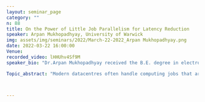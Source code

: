```yaml
---
layout: seminar_page
category: ""
n: 88
title: On the Power of Little Job Parallelism for Latency Reduction
speaker: Arpan Mukhopadhyay, University of Warwick
img: assets/img/seminars/2022/March-22-2022_Arpan Mukhopadhyay.png
date: 2022-03-22 16:00:00 
Venue: 
recorded_video: lHHUhv4Sf9M
speaker_bio: "Dr.Arpan Mukhopadhyay received the B.E. degree in electronics andtelecommunication engineering from Jadavpur University, India, in 2009, theM.E. degree in telecommunications from the Indian Institute of Science, India,in 2011, and the Ph.D. degree in electrical and computer engineering from theUniversity of Waterloo, Canada, in 2016. He is currently an Assistant Professorat the Department of Computer Science, University of Warwick, U.K. His researchinterests include applied probability, stochastic processes, algorithm design,and optimization with applications to computer and communication networks. Hehas received Best Paper Awards at IFIP Performance 2015 and the InternationalTeletraffic Congress (ITC) 2015. He was also awarded the Rising Scholar Awardat the International Teletraffic Congress 2018 for his contributions to meanfield analysis of large heterogeneous networks."

Topic_abstract: "Modern datacentres often handle computing jobs that are highly parallelisable. Such jobscan be processed at multiple servers in parallel. Although parallel processingreduces the latency of jobs, it comes at the cost of increased communicationoverhead between the servers. Therefore, a natural question in this context is whetherit is possible to achieve significant latency reduction with only a small degreeof parallelism, i.e., a small number of parallel servers per job. Motivatedby this key question, we consider a model in which each job can be servedsimultaneously by multiple distinct processorsharing (PS) servers. The job is considered complete when the total amount ofwork done on it by all the servers equals its size. We analyse the system assumingthat the jobs arrive according to a Poisson process with a rate proportional tothe total number of servers and that each job brings exponentially distributedamount of work with unit mean. We show by a mean-field analysis that in thelarge system limit an exponential reduction in the mean response time isobtained in the heavy traffic limit even with a small degree of parallelism. Wemake significant progress towards rigorously justifying the mean-fieldanalysis."



---
```


